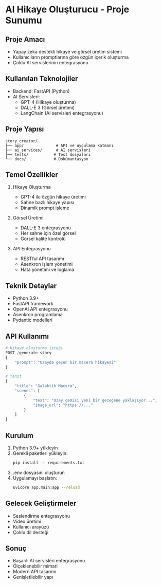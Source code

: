 # AI Hikaye Oluşturucu - Proje Sunumu

## Proje Amacı
- Yapay zeka destekli hikaye ve görsel üretim sistemi
- Kullanıcıların promptlarına göre özgün içerik oluşturma
- Çoklu AI servislerinin entegrasyonu

## Kullanılan Teknolojiler
- Backend: FastAPI (Python)
- AI Servisleri:
  - GPT-4 (Hikaye oluşturma)
  - DALL-E 3 (Görsel üretimi)
  - LangChain (AI servisleri entegrasyonu)

## Proje Yapısı
```
story_creator/
├── app/              # API ve uygulama katmanı
├── ai_services/      # AI servisleri
├── tests/           # Test dosyaları
└── docs/            # Dokümantasyon
```

## Temel Özellikler
1. Hikaye Oluşturma
   - GPT-4 ile özgün hikaye üretimi
   - Sahne bazlı hikaye yapısı
   - Dinamik prompt işleme

2. Görsel Üretimi
   - DALL-E 3 entegrasyonu
   - Her sahne için özel görsel
   - Görsel kalite kontrolü

3. API Entegrasyonu
   - RESTful API tasarımı
   - Asenkron işlem yönetimi
   - Hata yönetimi ve loglama

## Teknik Detaylar
- Python 3.9+
- FastAPI framework
- OpenAI API entegrasyonu
- Asenkron programlama
- Pydantic modelleri

## API Kullanımı
```python
# Hikaye oluşturma isteği
POST /generate-story
{
    "prompt": "Uzayda geçen bir macera hikayesi"
}

# Yanıt
{
    "title": "Galaktik Macera",
    "scenes": [
        {
            "text": "Uzay gemisi yeni bir gezegene yaklaşıyor...",
            "image_url": "https://..."
        }
    ]
}
```

## Kurulum
1. Python 3.9+ yükleyin
2. Gerekli paketleri yükleyin:
   ```bash
   pip install -r requirements.txt
   ```
3. .env dosyasını oluşturun
4. Uygulamayı başlatın:
   ```bash
   uvicorn app.main:app --reload
   ```

## Gelecek Geliştirmeler
- Seslendirme entegrasyonu
- Video üretimi
- Kullanıcı arayüzü
- Çoklu dil desteği

## Sonuç
- Başarılı AI servisleri entegrasyonu
- Ölçeklenebilir mimari
- Modern API tasarımı
- Genişletilebilir yapı 